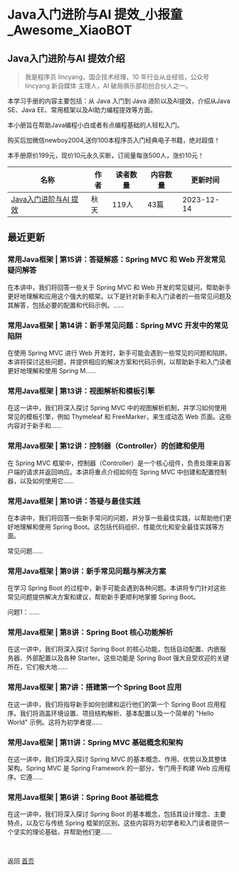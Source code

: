 # Java入门进阶与AI 提效_小报童_Awesome_XiaoBOT

## Java入门进阶与AI 提效介绍
> 我是程序员 lincyang，国企技术经理，10 年行业从业经验，公众号 lincyang 新自媒体 主理人，AI 破局俱乐部初创合伙人之一。    
    
本学习手册的内容主要包括：从 Java 入门到 Java 进阶以及AI提效，介绍从Java SE、Java EE、常用框架以及AI助力编程提效等方面。    
    
本小册旨在帮助Java编程小白或者有点编程基础的人轻松入门。    
    
购买后加微信newboy2004,送你100本程序员入门经典电子书籍，绝对超值！    
    
本手册原价199元，现价10元永久买断，订阅量每涨500人，涨价10元！  
  


|名称|作者|读者数量|内容数量|更新时间|
|---|---|---|---|---|
|[Java入门进阶与AI 提效](https://xiaobot.net/p/whatisjava2023?refer=0b133df9-27dc-423b-8101-639049001c13)|秋天|119人|43篇|2023-12-14|

## 最近更新
### 常用Java框架 | 第15讲：答疑解惑：Spring MVC 和 Web 开发常见疑问解答

在本讲中，我们将回答一些关于 Spring MVC 和 Web
开发的常见疑问，帮助新手更好地理解和应用这个强大的框架。以下是针对新手和入门读者的一些常见问题及其解答，包括必要的配置和代码示例。......

### 常用Java框架 | 第14讲：新手常见问题：Spring MVC 开发中的常见陷阱

在使用 Spring MVC 进行 Web
开发时，新手可能会遇到一些常见的问题和陷阱。本讲将探讨这些问题，并提供相应的解决方案和代码示例，以帮助新手和入门读者更好地理解和使用 Spring
M......

### 常用Java框架 | 第13讲：视图解析和模板引擎

在这一讲中，我们将深入探讨 Spring MVC 中的视图解析机制，并学习如何使用常见的模板引擎，例如 Thymeleaf 和
FreeMarker，来生成动态 Web 页面。这些内容对于新手和......

### 常用Java框架 | 第12讲：控制器（Controller）的创建和使用

在 Spring MVC 框架中，控制器（Controller）是一个核心组件，负责处理来自客户端的请求并返回响应。本讲将重点介绍如何在 Spring
MVC 中创建和配置控制器，以及如何使用它......

### 常用Java框架 | 第10讲：答疑与最佳实践

在本讲中，我们将回答一些新手常问的问题，并分享一些最佳实践，以帮助他们更好地理解和使用 Spring
Boot。这包括代码组织、性能优化和安全最佳实践等方面。

常见问题......

### 常用Java框架 | 第9讲：新手常见问题与解决方案

在学习 Spring Boot 的过程中，新手可能会遇到各种问题。本讲将专门针对这些常见问题提供解决方案和建议，帮助新手更顺利地掌握 Spring
Boot。

问题1：......

### 常用Java框架 | 第8讲：Spring Boot 核心功能解析

在这一讲中，我们将深入探讨 Spring Boot 的核心功能，包括自动配置、内嵌服务器、外部配置以及各种 Starter。这些功能是 Spring
Boot 强大且受欢迎的关键所在，它们极大地......

### 常用Java框架 | 第7讲：搭建第一个 Spring Boot 应用

在这一讲中，我们将指导新手如何创建和运行他们的第一个 Spring Boot 应用程序。我们将涵盖环境设置、项目结构解析、基本配置以及一个简单的
"Hello World" 示例。这将为初学者提......

### 常用Java框架 | 第11讲：Spring MVC 基础概念和架构

在这一讲中，我们将深入探讨 Spring MVC 的基本概念、作用、优势以及其整体架构。Spring MVC 是 Spring Framework
的一部分，专门用于构建 Web 应用程序。它遵......

### 常用Java框架 | 第6讲：Spring Boot 基础概念

在这一讲中，我们将深入探讨 Spring Boot 的基本概念，包括其设计理念、主要特点，以及它与传统 Spring
框架的区别。这些内容将为初学者和入门读者提供一个坚实的理论基础，并帮助他们更......


<a href="https://github.com/Reno9527/awesome-xiaobot" style="color: white; text-decoration: none;">awesome-xiaobot</a>

返回 [首页](../README.md)
